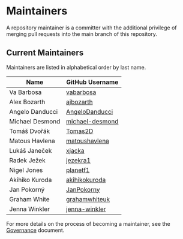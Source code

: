 # Maintainers

A repository maintainer is a committer with the additional privilege of merging pull requests into the main branch of this repository.

## Current Maintainers

Maintainers are listed in alphabetical order by last name.

| Name | GitHub Username |
| ---- | ---- |
| Va Barbosa | [vabarbosa](https://github.com/vabarbosa) |
| Alex Bozarth | [ajbozarth](https://github.com/ajbozarth) |
| Angelo Danducci | [AngeloDanducci](https://github.com/AngeloDanducci) |
| Michael Desmond | [michael-desmond](https://github.com/michael-desmond) |
| Tomáš Dvořák | [Tomas2D](https://github.com/Tomas2D) |
| Matous Havlena | [matoushavlena](https://github.com/matoushavlena) |
| Lukáš Janeček | [xjacka](https://github.com/xjacka) |
| Radek Ježek | [jezekra1](https://github.com/jezekra1) |
| Nigel Jones | [planetf1](https://github.com/planetf1) |
| Akihiko Kuroda | [akihikokuroda](https://github.com/Akihikokuroda) |
| Jan Pokorný | [JanPokorny](https://github.com/JanPokorny) |
| Graham White | [grahamwhiteuk](https://github.com/grahamwhiteuk) |
| Jenna Winkler | [jenna-winkler](https://github.com/jenna-winkler) |

For more details on the process of becoming a maintainer, see the [Governance](https://github.com/i-am-bee/community/blob/main/GOVERNANCE.md) document.
